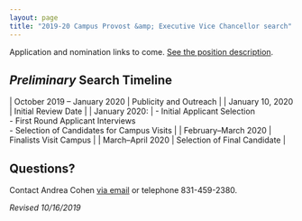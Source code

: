 ```yaml
---
layout: page
title: "2019-20 Campus Provost &amp; Executive Vice Chancellor search"
---
```


Application and nomination links to come. [See the position description](/assets/pdfs/cpevc-position-description.pdf). 

## _Preliminary_ Search Timeline

| October 2019 – January 2020 | Publicity and Outreach |
| January 10, 2020 | Initial Review Date |
| January 2020: | - Initial Applicant Selection<br>- First Round Applicant Interviews<br>- Selection of Candidates for Campus Visits |
| February–March 2020 | Finalists Visit Campus |
| March–April 2020 | Selection of Final Candidate |

## Questions?

Contact Andrea Cohen [via email](mailto:cpevc-search@ucsc.edu) or telephone 831-459-2380.

_Revised 10/16/2019_